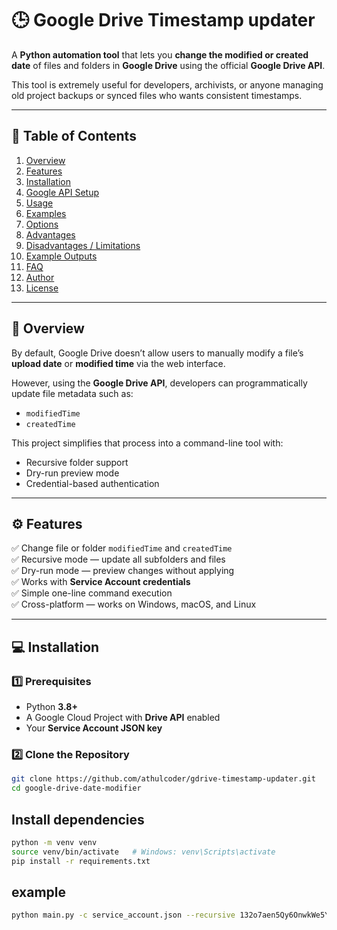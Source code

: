 # 🕒 Google Drive Timestamp updater

A **Python automation tool** that lets you **change the modified or created date** of files and folders in **Google Drive** using the official **Google Drive API**.

This tool is extremely useful for developers, archivists, or anyone managing old project backups or synced files who wants consistent timestamps.

---

## 📖 Table of Contents

1. [Overview](#overview)
2. [Features](#features)
3. [Installation](#installation)
4. [Google API Setup](#google-api-setup)
5. [Usage](#usage)
6. [Examples](#examples)
7. [Options](#options)
8. [Advantages](#advantages)
9. [Disadvantages / Limitations](#disadvantages--limitations)
10. [Example Outputs](#example-outputs)
11. [FAQ](#faq)
12. [Author](#author)
13. [License](#license)

---

## 🧭 Overview

By default, Google Drive doesn’t allow users to manually modify a file’s **upload date** or **modified time** via the web interface.

However, using the **Google Drive API**, developers can programmatically update file metadata such as:
- `modifiedTime`
- `createdTime`

This project simplifies that process into a command-line tool with:
- Recursive folder support  
- Dry-run preview mode  
- Credential-based authentication  

---

## ⚙️ Features

✅ Change file or folder `modifiedTime` and `createdTime`  
✅ Recursive mode — update all subfolders and files  
✅ Dry-run mode — preview changes without applying  
✅ Works with **Service Account credentials**  
✅ Simple one-line command execution  
✅ Cross-platform — works on Windows, macOS, and Linux  

---

## 💻 Installation

### 1️⃣ Prerequisites

- Python **3.8+**
- A Google Cloud Project with **Drive API** enabled
- Your **Service Account JSON key**

### 2️⃣ Clone the Repository

```bash
git clone https://github.com/athulcoder/gdrive-timestamp-updater.git
cd google-drive-date-modifier

```
## Install dependencies
```bash
python -m venv venv
source venv/bin/activate   # Windows: venv\Scripts\activate
pip install -r requirements.txt
```

## example
```bash
python main.py -c service_account.json --recursive 132o7aen5Qy6OnwkWe5YiNfYxMW-ZO4Nb 2006-03-24T09:20:25.000Z

